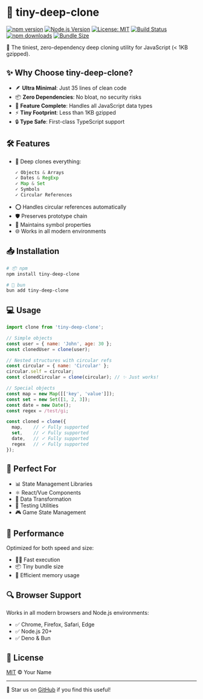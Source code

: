 # 🔄 tiny-deep-clone

[![npm version](https://img.shields.io/npm/v/tiny-deep-clone.svg)](https://www.npmjs.com/package/tiny-deep-clone)
[![Node.js Version](https://img.shields.io/node/v/tiny-deep-clone.svg)](https://nodejs.org)
[![License: MIT](https://img.shields.io/badge/License-MIT-yellow.svg)](https://opensource.org/licenses/MIT)
[![Build Status](https://github.com/Zaid-maker/tiny-deep-clone/workflows/Publish%20to%20NPM/badge.svg)](https://github.com/Zaid-maker/tiny-deep-clone/actions)
[![npm downloads](https://img.shields.io/npm/dm/tiny-deep-clone.svg)](https://www.npmjs.com/package/tiny-deep-clone)
[![Bundle Size](https://img.shields.io/bundlephobia/minzip/tiny-deep-clone)](https://bundlephobia.com/package/tiny-deep-clone)

🚀 The tiniest, zero-dependency deep cloning utility for JavaScript (< 1KB gzipped).

## ✨ Why Choose tiny-deep-clone?

- 🪶 **Ultra Minimal**: Just 35 lines of clean code
- 📦 **Zero Dependencies**: No bloat, no security risks
- 🎯 **Feature Complete**: Handles all JavaScript data types
- ⚡ **Tiny Footprint**: Less than 1KB gzipped
- 🔒 **Type Safe**: First-class TypeScript support

## 🛠️ Features

- 🔄 Deep clones everything:
  ```javascript
  ✓ Objects & Arrays
  ✓ Dates & RegExp
  ✓ Map & Set
  ✓ Symbols
  ✓ Circular References
  ```
- ⭕ Handles circular references automatically
- 🛡️ Preserves prototype chain
- 💫 Maintains symbol properties
- 🌐 Works in all modern environments

## 📥 Installation

```bash
# 📦 npm
npm install tiny-deep-clone

# 🏃 bun
bun add tiny-deep-clone
```

## 💻 Usage

```javascript
import clone from 'tiny-deep-clone';

// Simple objects
const user = { name: 'John', age: 30 };
const clonedUser = clone(user);

// Nested structures with circular refs
const circular = { name: 'Circular' };
circular.self = circular;
const clonedCircular = clone(circular); // ✨ Just works!

// Special objects
const map = new Map([['key', 'value']]);
const set = new Set([1, 2, 3]);
const date = new Date();
const regex = /test/gi;

const cloned = clone({
  map,    // ✓ Fully supported
  set,    // ✓ Fully supported
  date,   // ✓ Fully supported
  regex   // ✓ Fully supported
});
```

## 🎯 Perfect For

- 📊 State Management Libraries
- ⚛️ React/Vue Components
- 🔄 Data Transformation
- 🧪 Testing Utilities
- 🎮 Game State Management

## 🚀 Performance

Optimized for both speed and size:
- 🏃‍♂️ Fast execution
- 📦 Tiny bundle size
- 🧠 Efficient memory usage

## 🔍 Browser Support

Works in all modern browsers and Node.js environments:
- ✅ Chrome, Firefox, Safari, Edge
- ✅ Node.js 20+
- ✅ Deno & Bun

## 📜 License

[MIT](LICENSE) © Your Name

---

💫 Star us on [GitHub](https://github.com/yourusername/tiny-deep-clone) if you find this useful!
